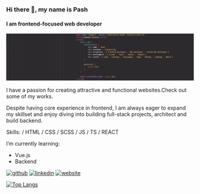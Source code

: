 ### Hi there 👋, my name is Pash
#### I am frontend-focused web developer
![I am frontend-focused web developer](https://github.com/pawelslatwyezcky/pawelslatwyezcky/blob/main/LinkedIn%20Banner2.png?raw=true)

I have a passion for creating attractive and functional websites.Check out some of my works.

Despite having core experience in frontend, I am always eager to expand my skillset and enjoy diving into building full-stack projects, architect and build backend.

Skills:  / HTML / CSS / SCSS / JS / TS / REACT

I’m currently learning:  
- Vue.js
- Backend 


[<img src='https://cdn.jsdelivr.net/npm/simple-icons@3.0.1/icons/github.svg' alt='github' height='40'>](https://github.com/pawelslatwyezcky)  [<img src='https://cdn.jsdelivr.net/npm/simple-icons@3.0.1/icons/linkedin.svg' alt='linkedin' height='40'>](https://www.linkedin.com/in/slatwyezcky/)  [<img src='https://cdn.jsdelivr.net/npm/simple-icons@3.0.1/icons/icloud.svg' alt='website' height='40'>](slatwych.dev)  

[![Top Langs](https://github-readme-stats.vercel.app/api/top-langs/?username=pawelslatwyezcky)](https://github.com/anuraghazra/github-readme-stats)

<!-- ![GitHub stats](https://github-readme-stats.vercel.app/api?username=pawelslatwyezcky&show_icons=true&count_private=true)  

![GitHub Activity Graph](https://activity-graph.herokuapp.com/graph?username=pawelslatwyezcky)  

![GitHub metrics](https://metrics.lecoq.io/pawelslatwyezcky)  
 -->

